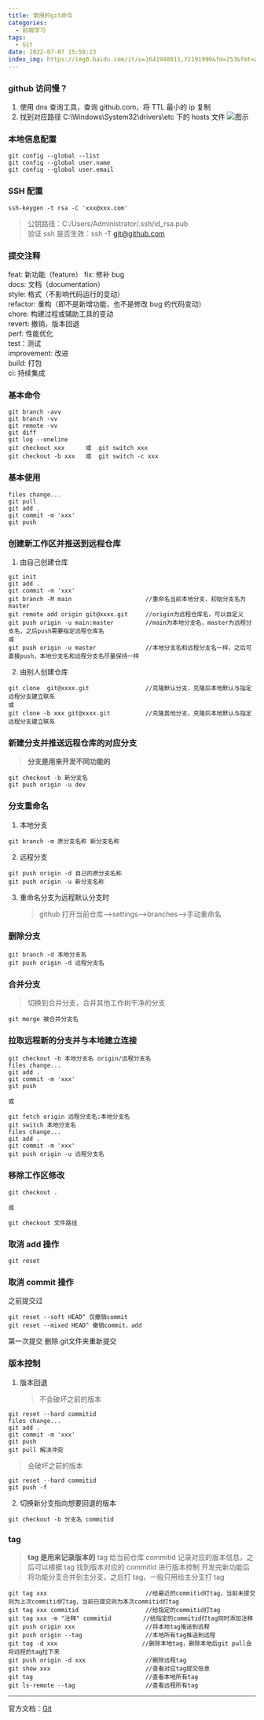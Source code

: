 ```yaml
---
title: 常用的git命令
categories:
  - 前端学习
tags:
  - Git
date: 2022-07-07 15:58:23
index_img: https://img0.baidu.com/it/u=1641948811,72191990&fm=253&fmt=auto&app=138&f=JPG?w=1000&h=420
---
```


### github 访问慢？

1. 使用 dns 查询工具，查询 github.com，将 TTL 最小的 ip 复制
2. 找到对应路径 C:\Windows\System32\drivers\etc 下的 hosts 文件
   ![图示](https://img-blog.csdnimg.cn/2021042623563665.jpg?x-oss-process=image/watermark,type_ZmFuZ3poZW5naGVpdGk,shadow_10,text_aHR0cHM6Ly9ibG9nLmNzZG4ubmV0L3dlaXhpbl80MzYwODc0NA==,size_16,color_FFFFFF,t_70#pic_center)

### 本地信息配置

```git
git config --global --list
git config --global user.name
git config --global user.email
```

### SSH 配置

```git
ssh-keygen -t rsa -C 'xxx@xxx.com'
```

> 公钥路径：C:/Users/Administrator/.ssh/id_rsa.pub  
> 验证 ssh 是否生效：ssh -T git@github.com

### 提交注释

feat: 新功能（feature）
fix: 修补 bug  
docs: 文档（documentation）  
style: 格式（不影响代码运行的变动）  
refactor: 重构（即不是新增功能，也不是修改 bug 的代码变动）  
chore: 构建过程或辅助工具的变动  
revert: 撤销，版本回退  
perf: 性能优化  
test：测试  
improvement: 改进  
build: 打包  
ci: 持续集成

### 基本命令

```git
git branch -avv
git branch -vv
git remote -vv
git diff
git log --oneline
git checkout xxx      或  git switch xxx
git checkout -b xxx   或  git switch -c xxx
```

### 基本使用

```git
files change...
git pull
git add .
git commit -m 'xxx'
git push
```

### 创建新工作区并推送到远程仓库

1. 由自己创建仓库

```git
git init
git add .
git commit -m 'xxx'
git branch -M main                     //重命名当前本地分支，初始分支名为master
git remote add origin git@xxxx.git     //origin为远程仓库名，可以自定义
git push origin -u main:master         //main为本地分支名，master为远程分支名，之后push需要指定远程仓库名
或
git push origin -u master              //本地分支名和远程分支名一样，之后可直接push，本地分支名和远程分支名尽量保持一样
```

2. 由别人创建仓库

```git
git clone  git@xxxx.git                //克隆默认分支，克隆后本地默认与指定远程分支建立联系
或
git clone -b xxx git@xxxx.git          //克隆其他分支，克隆后本地默认与指定远程分支建立联系
```

### 新建分支并推送远程仓库的对应分支

> **分支是用来开发不同功能的**

```git
git checkout -b 新分支名
git push origin -u dev
```

### 分支重命名

1. 本地分支

```git
git branch -m 原分支名称 新分支名称
```

2. 远程分支

```git
git push origin -d 自己的原分支名称
git push origin -u 新分支名称
```

3. 重命名分支为远程默认分支时
   > github 打开当前仓库——>settings——>branches——>手动重命名

### 删除分支

```git
git branch -d 本地分支名
git push origin -d 远程分支名
```

### 合并分支

> 切换到合并分支，合并其他工作树干净的分支

```git
git merge 被合并分支名
```

### 拉取远程新的分支并与本地建立连接

```git
git checkout -b 本地分支名 origin/远程分支名
files change...
git add .
git commit -m 'xxx'
git push

或

git fetch origin 远程分支名:本地分支名
git switch 本地分支名
files change...
git add .
git commit -m 'xxx'
git push origin -u 远程分支名
```

### 移除工作区修改

```git
git checkout .

或

git checkout 文件路径
```

### 取消 add 操作

```git
git reset
```

### 取消 commit 操作
之前提交过
```git
git reset --soft HEAD^ 仅撤销commit
git reset --mixed HEAD^ 撤销commit，add
```

第一次提交
删除.git文件夹重新提交

### 版本控制

1. 版本回退
   > 不会破坏之前的版本

```git
git reset --hard commitid
files change...
git add .
git commit -m 'xxx'
git push
git pull 解决冲突
```

> 会破坏之前的版本

```git
git reset --hard commitid
git push -f
```

2. 切换新分支指向想要回退的版本

```git
git checkout -b 分支名 commitid
```

### tag

> **tag 是用来记录版本的**
> tag 给当前仓库 commitid 记录对应的版本信息，之后可以根据 tag 找到版本对应的 commitid 进行版本控制
> 开发完新功能后将功能分支合并到主分支，之后打 tag，一般只用给主分支打 tag

```
git tag xxx                            //给最近的commitid打tag，当前未提交则为上次commitid打tag，当前已提交则为本次commitid打tag
git tag xxx commitid                   //给指定的commitid打tag
git tag xxx -m "注释" commitid         //给指定的commitid打tag同时添加注释
git push origin xxx                    //将本地tag推送到远程
git push origin --tag                  //本地所有tag推送到远程
git tag -d xxx                        //删除本地tag，删除本地后git pull会将远程的tag拉下来
git push origin -d xxx                 //删除远程tag
git show xxx                           //查看对应tag提交信息
git tag                                //查看本地所有tag
git ls-remote --tag                    //查看远程所有tag
```

---

官方文档：[Git](https://git-scm.com/book/zh/v2)
